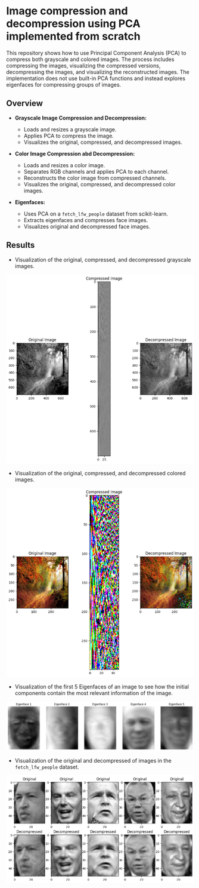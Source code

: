 # Image compression and decompression using PCA implemented from scratch

This repository shows how to use Principal Component Analysis (PCA) to compress both grayscale and colored images. The process includes compressing the images, visualizing the compressed versions, decompressing the images, and visualizing the reconstructed images. The implementation does not use built-in PCA functions and instead explores eigenfaces for compressing groups of images.


## Overview

- **Grayscale Image Compression and Decompression:**
  - Loads and resizes a grayscale image.
  - Applies PCA to compress the image.
  - Visualizes the original, compressed, and decompressed images.

- **Color Image Compression abd Decompression:**
  - Loads and resizes a color image.
  - Separates RGB channels and applies PCA to each channel.
  - Reconstructs the color image from compressed channels.
  - Visualizes the original, compressed, and decompressed color images.

- **Eigenfaces:**
  - Uses PCA on a `fetch_lfw_people` dataset from scikit-learn.
  - Extracts eigenfaces and compresses face images.
  - Visualizes original and decompressed face images.

## Results 

- Visualization of the original, compressed, and decompressed grayscale images.

![](images/GrayScaleoutput.png)

- Visualization of the original, compressed, and decompressed colored images.

![](images/Coloredoutput.png)


- Visualization of the first 5 Eigenfaces of an image to see how the initial components contain the most relevant information of the image.

![](images/First5EigenFacesoutput.png)

- Visualization of the original and decompressed of images in the `fetch_lfw_people` dataset.

![](images/EigenFacesoutput.png)
